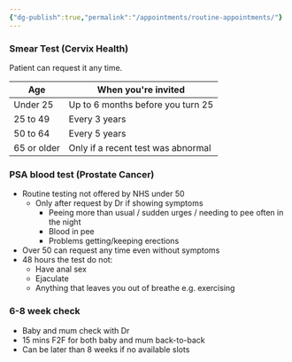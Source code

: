 ```yaml
---
{"dg-publish":true,"permalink":"/appointments/routine-appointments/"}
---
```


### Smear Test (Cervix Health)
Patient can request it any time.

| Age         | When you're invited                |
| ----------- | ---------------------------------- |
| Under 25    | Up to 6 months before you turn 25  |
| 25 to 49    | Every 3 years                      |
| 50 to 64    | Every 5 years                      |
| 65 or older | Only if a recent test was abnormal |
### PSA blood test (Prostate Cancer)
- Routine testing not offered by NHS under 50
	- Only after request by Dr if showing symptoms
		- Peeing more than usual / sudden urges / needing to pee often in the night
		- Blood in pee
		- Problems getting/keeping erections
- Over 50 can request any time even without symptoms
- 48 hours the test do not:
	- Have anal sex
	- Ejaculate
	- Anything that leaves you out of breathe e.g. exercising
### 6-8 week check
- Baby and mum check with Dr
- 15 mins F2F for both baby and mum back-to-back
- Can be later than 8 weeks if no available slots